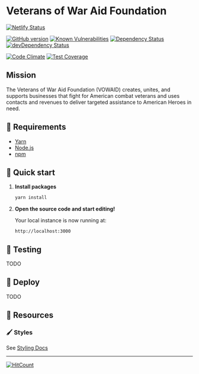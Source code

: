 # Veterans of War Aid Foundation

[![Netlify Status](https://api.netlify.com/api/v1/badges/1e25da59-51d7-4d88-97ca-9aad9e7f1991/deploy-status)](https://app.netlify.com/sites/vowaid-v2/deploys)

[![GitHub version](https://badge.fury.io/gh/vowaid%2Fvowaid-web-v2.svg)](https://badge.fury.io/gh/vowaid%2Fvowaid-web-v2)
[![Known Vulnerabilities](https://snyk.io/test/github/dwyl/hapi-auth-jwt2/badge.svg?targetFile=package.json)](https://snyk.io/test/github/vowaid/vowaid-web-v2?targetFile=package.json)
[![Dependency Status](https://david-dm.org/vowaid/vowaid-web-v2.svg)](https://david-dm.org/vowaid/vowaid-web-v2)
[![devDependency Status](https://david-dm.org/vowaid/vowaid-web-v2/dev-status.svg)](https://david-dm.org/vowaid/vowaid-web-v2#info=devDependencies)

[![Code Climate](https://codeclimate.com/github/vowaid/vowaid-web-v2/badges/gpa.svg)](https://codeclimate.com/github/vowaid/vowaid-web-v2)
[![Test Coverage](https://api.codeclimate.com/v1/badges/4bcc43a8e645e93a2aa5/test_coverage)](https://codeclimate.com/github/vowaid/vowaid-web-v2/test_coverage)

## Mission

The Veterans of War Aid Foundation (VOWAID) creates, unites, and supports businesses that fight for American combat veterans and uses contacts and revenues to deliver targeted assistance to American Heroes in need.

## 📝 Requirements

- [Yarn](https://yarnpkg.com/en/)
- [Node.js](https://nodejs.org/en/)
- [npm](https://www.npmjs.com/get-npm)

## 🚀 Quick start

1. **Install packages**

    ```sh
    yarn install
    ```

2.  **Open the source code and start editing!**

    Your local instance is now running at:

    ```
    http://localhost:3000
    ```

## 🧪 Testing

TODO

## 💫 Deploy

TODO

## 📖 Resources

### 🖌 Styles

See [Styling Docs](components/styles/styling-docs.md)

-----

[![HitCount](http://hits.dwyl.com/vowaid/vowaid-web-v2.svg)](http://hits.dwyl.com/vowaid/vowaid-web-v2)
